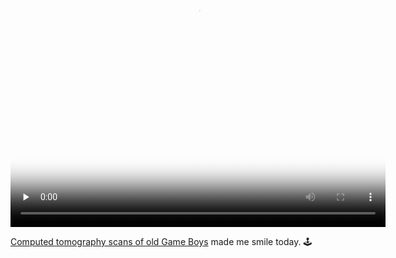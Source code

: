 ---
---

<video controls="controls" playsinline="playsinline" src="/videos/dmg-ct-scan.mp4" width="600" height="600" poster="/images/gb-ct-scan.jpg" preload="none" loop></video>

[Computed tomography scans of old Game Boys](https://scanofthemonth.com) made me smile today. 🕹

